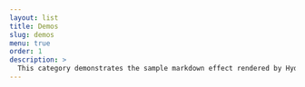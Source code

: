 ```yaml
---
layout: list
title: Demos
slug: demos
menu: true
order: 1
description: >
  This category demonstrates the sample markdown effect rendered by HydeJack.
---
```


